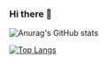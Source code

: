 ### Hi there 👋

<!--
**ekseh93/ekseh93** is a ✨ _special_ ✨ repository because its `README.md` (this file) appears on your GitHub profile.

Here are some ideas to get you started:

- 🔭 I’m currently working on ...
- 🌱 I’m currently learning ...
- 👯 I’m looking to collaborate on ...
- 🤔 I’m looking for help with ...
- 💬 Ask me about ...
- 📫 How to reach me: ...
- 😄 Pronouns: ...
- ⚡ Fun fact: ...
-->


![Anurag's GitHub stats](https://github-readme-stats.vercel.app/api?username=ekseh93&show_icons=true&theme=algolia)

[![Top Langs](https://github-readme-stats.vercel.app/api/top-langs/?username=ekseh93&layout=compact)](https://github.com/anuraghazra/github-readme-stats)
